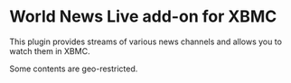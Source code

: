World News Live add-on for XBMC
==========================================

This plugin provides streams of various news channels and allows you to watch them in XBMC.

Some contents are geo-restricted.


